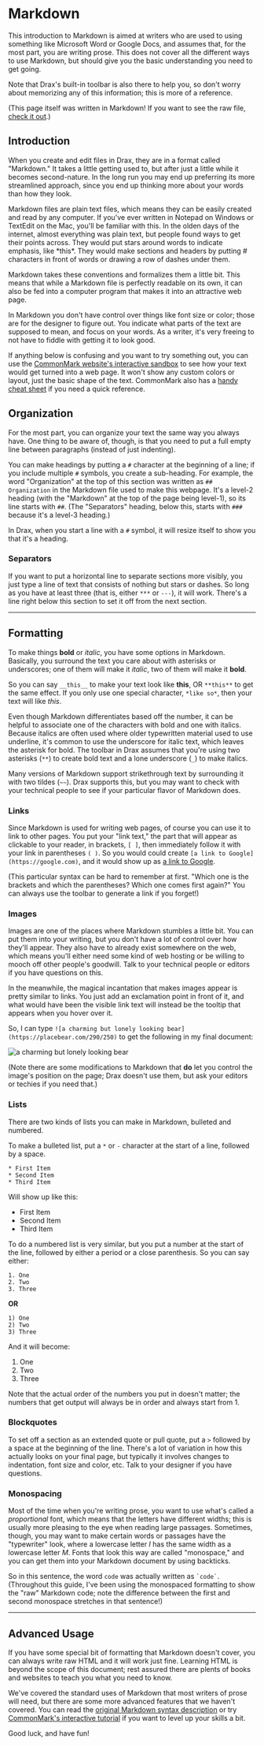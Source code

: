 # Markdown

This introduction to Markdown is aimed at writers who are used to using something like Microsoft Word or Google Docs, and assumes that, for the most part, you are writing prose. This does not cover all the different ways to use Markdown, but should give you the basic understanding you need to get going. 

Note that Drax's built-in toolbar is also there to help you, so don't worry about memorizing any of this information; this is more of a reference. 

(This page itself was written in Markdown! If you want to see the raw file, [check it out](https://raw.githubusercontent.com/sjml/drax/master/src/assets/pages/markdown.md).)

## Introduction
When you create and edit files in Drax, they are in a format called "Markdown." It takes a little getting used to, but after just a little while it becomes second-nature. In the long run you may end up preferring its more streamlined approach, since you end up thinking more about your words than how they look.

Markdown files are plain text files, which means they can be easily created and read by any computer. If you've ever written in Notepad on Windows or TextEdit on the Mac, you'll be familiar with this. In the olden days of the internet, almost everything was plain text, but people found ways to get their points across. They would put stars around words to indicate emphasis, like &#42;this&#42;. They would make sections and headers by putting # characters in front of words or drawing a row of dashes under them. 

Markdown takes these conventions and formalizes them a little bit. This means that while a Markdown file is perfectly readable on its own, it can also be fed into a computer program that makes it into an attractive web page. 

In Markdown you don't have control over things like font size or color; those are for the designer to figure out. You indicate what parts of the text are supposed to mean, and focus on your words. As a writer, it's very freeing to not have to fiddle with getting it to look good. 

If anything below is confusing and you want to try something out, you can use the [CommonMark website's interactive sandbox](http://spec.commonmark.org/dingus/) to see how your text would get turned into a web page. It won't show any custom colors or layout, just the basic shape of the text. CommonMark also has a [handy cheat sheet](http://commonmark.org/help/) if you need a quick reference.


## Organization

For the most part, you can organize your text the same way you always have. One thing to be aware of, though, is that you need to put a full empty line between paragraphs (instead of just indenting). 

You can make headings by putting a `#` character at the beginning of a line; if you include multiple `#` symbols, you create a sub-heading. For example, the word "Organization" at the top of this section was written as `## Organization` in the Markdown file used to make this webpage. It's a level-2 heading (with the "Markdown" at the top of the page being level-1), so its line starts with `##`. (The "Separators" heading, below this, starts with `###` because it's a level-3 heading.)

In Drax, when you start a line with a `#` symbol, it will resize itself to show you that it's a heading.

### Separators

If you want to put a horizontal line to separate sections more visibly, you just type a line of text that consists of nothing but stars or dashes. So long as you have at least three (that is, either `***` or `---`), it will work. There's a line right below this section to set it off from the next section. 

---

## Formatting

To make things **bold** or _italic_, you have some options in Markdown. Basically, you surround the text you care about with asterisks or underscores; one of them will make it _italic_, two of them will make it **bold**. 

So you can say `__this__` to make your text look like __this__, OR `**this**` to get the same effect. If you only use one special character, `*like so*`, then your text will like *this*. 

Even though Markdown differentiates based off the number, it can be helpful to associate one of the characters with bold and one with italics. Because italics are often used where older typewritten material used to use underline, it's common to use the underscore for italic text, which leaves the asterisk for bold. The toolbar in Drax assumes that you're using two asterisks (`**`) to create bold text and a lone underscore (`_`) to make italics.

Many versions of Markdown support strikethrough text by surrounding it with two tildes (`~~`). Drax supports this, but you may want to check with your technical people to see if your particular flavor of Markdown does. 

### Links

Since Markdown is used for writing web pages, of course you can use it to link to other pages. You put your "link text," the part that will appear as clickable to your reader, in brackets, `[ ]`, then immediately follow it with your link in parentheses `( )`. So you would could create `[a link to Google](https://google.com)`, and it would show up as [a link to Google](https://google.com). 

(This particular syntax can be hard to remember at first. "Which one is the brackets and which the parentheses? Which one comes first again?" You can always use the toolbar to generate a link if you forget!)


### Images

Images are one of the places where Markdown stumbles a little bit. You can put them into your writing, but you don't have a lot of control over how they'll appear. They also have to already exist somewhere on the web, which means you'll either need some kind of web hosting or be willing to mooch off other people's goodwill. Talk to your technical people or editors if you have questions on this. 

In the meanwhile, the magical incantation that makes images appear is pretty similar to links. You just add an exclamation point in front of it, and what would have been the visible link text will instead be the tooltip that appears when you hover over it. 

So, I can type `![a charming but lonely looking bear](https://placebear.com/290/250)` to get the following in my final document: 

![a charming but lonely looking bear](https://placebear.com/290/250)

(Note there are some modifications to Markdown that **do** let you control the image's position on the page; Drax doesn't use them, but ask your editors or techies if you need that.)

### Lists

There are two kinds of lists you can make in Markdown, bulleted and numbered. 

To make a bulleted list, put a `*` or `-` character at the start of a line, followed by a space. 

```
* First Item
* Second Item
* Third Item
```

Will show up like this: 

* First Item
* Second Item
* Third Item

To do a numbered list is very similar, but you put a number at the start of the line, followed by either a period or a close parenthesis. So you can say either:

```
1. One
2. Two
3. Three
```

**OR**

```
1) One
2) Two
3) Three
```

And it will become: 

1. One
2. Two
3. Three

Note that the actual order of the numbers you put in doesn't matter; the numbers that get output will always be in order and always start from 1. 


### Blockquotes

To set off a section as an extended quote or pull quote, put a `>` followed by a space at the beginning of the line. There's a lot of variation in how this actually looks on your final page, but typically it involves changes to indentation, font size and color, etc. Talk to your designer if you have questions. 


### Monospacing

Most of the time when you're writing prose, you want to use what's called a _proportional_ font, which means that the letters have different widths; this is usually more pleasing to the eye when reading large passages. Sometimes, though, you may want to make certain words or passages have the "typewriter" look, where a lowercase letter _I_ has the same width as a lowercase letter _M_. Fonts that look this way are called "monospace," and you can get them into your Markdown document by using backticks. 

So in this sentence, the word `code` was actually written as <code>&#96;code&#96;</code>. (Throughout this guide, I've been using the monospaced formatting to show the "raw" Markdown code; note the difference between the first and second monospace stretches in that sentence!)

---

## Advanced Usage

If you have some special bit of formatting that Markdown doesn't cover, you can always write raw HTML and it will work just fine. Learning HTML is beyond the scope of this document; rest assured there are plents of books and websites to teach you what you need to know. 

We've covered the standard uses of Markdown that most writers of prose will need, but there are some more advanced features that we haven't covered. You can read the [original Markdown syntax description](https://daringfireball.net/projects/markdown/syntax) or try [CommonMark's interactive tutorial](http://commonmark.org/help/tutorial/) if you want to level up your skills a bit. 

Good luck, and have fun! 

